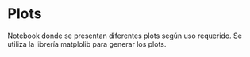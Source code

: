 # Plots
Notebook donde se presentan diferentes plots según uso requerido. Se utiliza la librería matplolib para generar los plots.

